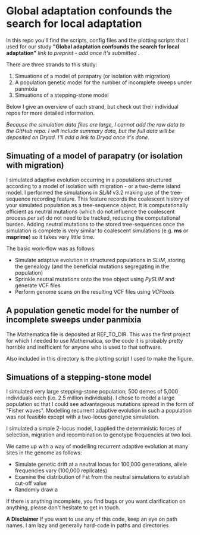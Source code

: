 Global adaptation confounds the search for local adaptation
======

In this repo you'll find the scripts, config files and the plotting scripts that I used for our study **"Global adaptation confounds the search for local adaptation"** *link to preprint - add once it's submitted* .

There are three strands to this study: 
  1. Simuations of a model of parapatry (or isolation with migration)
  2. A population genetic model for the number of incomplete sweeps under panmixia
  3. Simuations of a stepping-stone model

Below I give an overview of each strand, but check out their individual repos for more detailed information.

*Because the simulation data files are large, I cannot add the raw data to the GitHub repo. I will include summary data, but the full data will be deposited on Dryad. I'll add a link to Dryad once it's done.*

Simuating of a model of parapatry (or isolation with migration)
------
   I simulated adaptive evolution occurring in a populations structured according to a model of isolation with migration - or a two-deme island model. I performed the simulations in *SLiM* v3.2 making use of the tree-sequence recording feature. This feature records the coalescent history of your simulated population as a tree-sequence object. It is computationally efficient as neutral mutations (which do not influence the coalescent process *per se*) do not need to be tracked, reducing the computational burden. Adding neutral mutations to the stored tree-sequences once the simulation is complete is very similar to coalescent simulations (e.g. **ms** or **msprime**) so it takes very little time. 

The basic work-flow was as follows:
- Simulate adaptive evolution in structured populations in *SLiM*, storing the genealogy (and the beneficial mutations segregating in the population)
- Sprinkle neutral mutations onto the tree object using *PySLiM* and generate VCF files 
- Perform genome scans on the resulting VCF files using *VCFtools*

A population genetic model for the number of incomplete sweeps under panmixia
------
  
  The Mathematica file is deposited at REF_TO_DIR. This was the first project for which I needed to use Mathematica, so the code it is probably pretty horrible and inefficient for anyone who is used to that software. 

Also included in this directory is the plotting script I used to make the figure.

Simuations of a stepping-stone model
------
I simulated very large stepping-stone population; 500 demes of 5,000 individuals each (i.e. 2.5 million individuals). I chose to model a large population so that I could see advantageous mutations spread in the form of "Fisher waves". Modelling recurrent adaptive evolution in such a population was not feasible except with a two-locus genotype simulation.   

I simulated a simple 2-locus model, I applied the deterministic forces of selection, migration and recombination to genotype frequencies at two loci.  

We came up with a way of modelling recurrent adaptive evolution at many sites in the genome as follows: 
- Simulate genetic drift at a neutral locus for 100,000 generations, allele frequencies vary (100,000 replicates) 
- Examine the distribution of Fst from the neutral simulations to establish cut-off value
- Randomly draw a 





If there is anything incomplete, you find bugs or you want clarification on anything, please don't hesitate to get in touch.

**A Disclaimer** If you want to use any of this code, keep an eye on path names. I am lazy and generally hard-code in paths and directories
